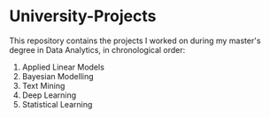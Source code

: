 # University-Projects
This repository contains the projects I worked on during my master's degree in Data Analytics, in chronological order:

1. Applied Linear Models
2. Bayesian Modelling
3. Text Mining
4. Deep Learning
5. Statistical Learning


